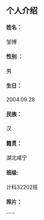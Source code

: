 ## 个人介绍

#### 姓名：

邹博

#### 性别 ：

男

#### 生日：

2004.09.28

#### 民族：

汉

#### 籍贯：

湖北咸宁

#### 班级:

计科32202班

#### 照片：

<img src="https://i.328888.xyz/2022/12/12/ywEvv.jpeg" alt="ywEvv.jpeg" style="zoom:25%;" />